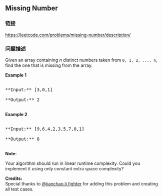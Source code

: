 ## Missing Number  
### 链接  
https://leetcode.com/problems/missing-number/description/  
### 问题描述

Given an array containing *n* distinct numbers taken from `0, 1, 2, ..., n`, find the one that is missing from the array.


**Example 1**
<pre>
**Input:** [3,0,1]
**Output:** 2
</pre>


**Example 2**
<pre>
**Input:** [9,6,4,2,3,5,7,0,1]
**Output:** 8
</pre>



**Note**:<br>
Your algorithm should run in linear runtime complexity. Could you implement it using only constant extra space complexity?


**Credits:**<br />Special thanks to [@jianchao.li.fighter](https://leetcode.com/discuss/user/jianchao.li.fighter) for adding this problem and creating all test cases.

